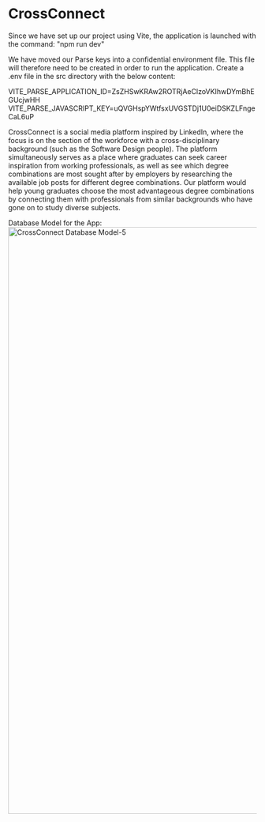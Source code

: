# CrossConnect

Since we have set up our project using Vite, the application is launched with the command: "npm run dev"

We have moved our Parse keys into a confidential environment file. This file will therefore need to be created in order to run the application. Create a .env file in the src directory with the below content:

VITE_PARSE_APPLICATION_ID=ZsZHSwKRAw2ROTRjAeClzoVKIhwDYmBhEGUcjwHH
VITE_PARSE_JAVASCRIPT_KEY=uQVGHspYWtfsxUVGSTDj1U0eiDSKZLFngeCaL6uP

CrossConnect is a social media platform inspired by LinkedIn, where the focus is on the section of the workforce with a cross-disciplinary background (such as the Software Design people). The platform simultaneously serves as a place where graduates can seek career inspiration from working professionals, as well as see which degree combinations are most sought after by employers by researching the available job posts for different degree combinations. Our platform would help young graduates choose the most advantageous degree combinations by connecting them with professionals from similar backgrounds who have gone on to study diverse subjects.

Database Model for the App:
<img width="1188" alt="CrossConnect Database Model-5" src="https://github.com/user-attachments/assets/ccc1b4bb-b22c-4282-9a77-e11f1379d243" />
